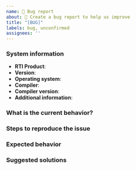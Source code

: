 ```yaml
---
name: 🐛 Bug report
about: 🔺 Create a bug report to help us improve
title: "[BUG]"
labels: bug, unconfirmed
assignees: ''
---
```


<!-- :warning: Please, try to follow the template -->

### System information

- **RTI Product**:
- **Version**:
- **Operating system**:
- **Compiler**:
- **Compiler version**:
- **Additional information**:

### What is the current behavior?

### Steps to reproduce the issue

### Expected behavior

### Suggested solutions

